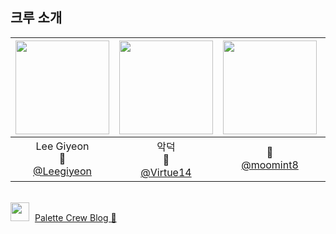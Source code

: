 ## 크루 소개
| <img src="https://avatars.githubusercontent.com/u/74126467?v=4" width="150" height="150"/> |<img src="https://avatars.githubusercontent.com/u/122339395?v=4" width="150" height="150"/>|<img src="https://avatars.githubusercontent.com/u/112872644?v=4" width="150" height="150"/>|<img src="https://avatars.githubusercontent.com/u/22255663?v=4" width="150" height="150"/>|<img src="https://avatars.githubusercontent.com/u/107897788?v=4" width="150" height="150"/>|<img src="https://avatars.githubusercontent.com/u/129481600?v=4" width="150" height="150"/>|<img src="https://avatars.githubusercontent.com/u/176552063?v=4" width="150" height="150"/>|
|:------------------------------------------------------------------------------------------:|:-:|:-:|:-:|:-:|:-:|:-:|
|Lee Giyeon<br/>🖤<br/>[@Leegiyeon](https://github.com/Leegiyeon)|악덕<br/>🩶<br/>[@Virtue14](https://github.com/Virtue14)|💜<br/>[@moomint8](https://github.com/moomint8)|hyunwoo<br/>🩷<br/>[@daersh](https://github.com/daersh)|🧡<br/>[@kyulin-Kim](https://github.com/kyulin-Kim)|Jade<br/>💙<br/>[@noctesilente](https://github.com/noctesilente)|<br/>🤍<br/>[@White-yop](https://github.com/White-yop)|

<br/>

<div>
    <img src="https://noticon-static.tammolo.com/dgggcrkxq/image/upload/v1605926847/noticon/ku5wj788ubjwba7pecrw.png" width="30" style="margin-right: 5px;" />
    <a href="https://palette-crew.tistory.com">Palette Crew Blog 🥳</a>
</div>
